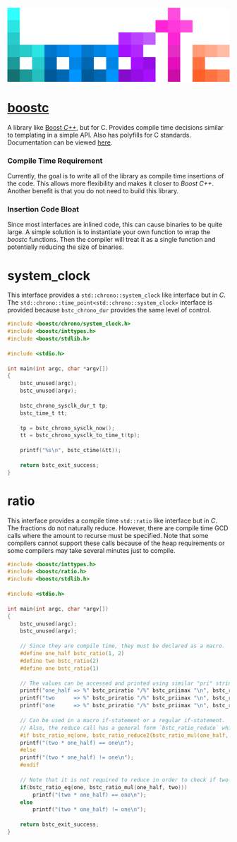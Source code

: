 ![boostc icon](images/boostc-icon.png)

# [boostc](https://tkellehe.github.io/boostc/)
A library like [Boost _C++_](https://github.com/boostorg), but for C.
Provides compile time decisions similar to templating in a simple API.
Also has polyfills for C standards. Documentation can be viewed [here](https://tkellehe.github.io/boostc/docs/).

### Compile Time Requirement
Currently, the goal is to write all of the library as compile time insertions of the code.
This allows more flexibility and makes it closer to _Boost C++_.
Another benefit is that you do not need to build this library.

### Insertion Code Bloat
Since most interfaces are inlined code, this can cause binaries to be quite large.
A simple solution is to instantiate your own function to wrap the _boostc_ functions.
Then the compiler will treat it as a single function and potentially reducing the size of binaries.

# system_clock

This interface provides a `std::chrono::system_clock` like interface but in _C_.
The `std::chrono::time_point<std::chrono::system_clock>` interface is provided because `bstc_chrono_dur` provides the same level of control.

```c
#include <boostc/chrono/system_clock.h>
#include <boostc/inttypes.h>
#include <boostc/stdlib.h>

#include <stdio.h>

int main(int argc, char *argv[])
{
    bstc_unused(argc);
    bstc_unused(argv);
    
    bstc_chrono_sysclk_dur_t tp;
    bstc_time_t tt;

    tp = bstc_chrono_sysclk_now();
    tt = bstc_chrono_sysclk_to_time_t(tp);

    printf("%s\n", bstc_ctime(&tt));

    return bstc_exit_success;
}
```

# ratio

This interface provides a compile time `std::ratio` like interface but in _C_.
The fractions do not naturally reduce.
However, there are compile time GCD calls where the amount to recurse must be specified.
Note that some compilers cannot support these calls because of the heap requirements or some compilers may take several minutes just to compile.

```c
#include <boostc/inttypes.h>
#include <boostc/ratio.h>
#include <boostc/stdlib.h>

#include <stdio.h>

int main(int argc, char *argv[])
{
    bstc_unused(argc);
    bstc_unused(argv);
    
    // Since they are compile time, they must be declared as a macro.
    #define one_half bstc_ratio(1, 2)
    #define two bstc_ratio(2)
    #define one bstc_ratio(1)

    // The values can be accessed and printed using similar "pri" string macros.
    printf("one_half => %" bstc_priratio "/%" bstc_priimax "\n", bstc_ratio_num(one_half), bstc_ratio_den(one_half));
    printf("two      => %" bstc_priratio "/%" bstc_priimax "\n", bstc_ratio_num(two), bstc_ratio_den(two));
    printf("one      => %" bstc_priratio "/%" bstc_priimax "\n", bstc_ratio_num(one), bstc_ratio_den(one));
    
    // Can be used in a macro if-statement or a regular if-statement.
    // Also, the reduce call has a general form `bstc_ratio_reduce` which uses way more steps than what is needed here.
    #if bstc_ratio_eq(one, bstc_ratio_reduce2(bstc_ratio_mul(one_half, two)))
    printf("(two * one_half) == one\n");
    #else
    printf("(two * one_half) != one\n");
    #endif

    // Note that it is not required to reduce in order to check if two ratios are equal.
    if(bstc_ratio_eq(one, bstc_ratio_mul(one_half, two)))
        printf("(two * one_half) == one\n");
    else
        printf("(two * one_half) != one\n");

    return bstc_exit_success;
}
```
